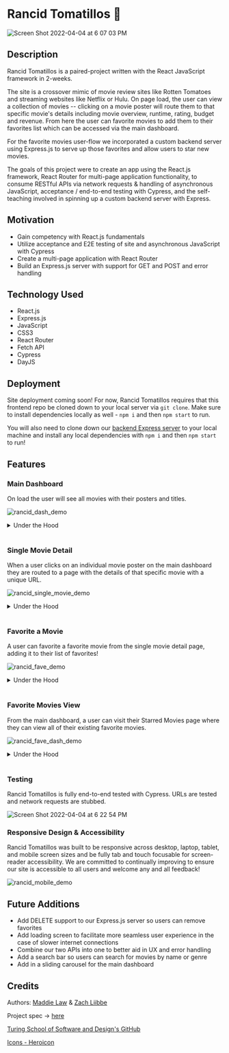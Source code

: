 # Rancid Tomatillos 🍅

![Screen Shot 2022-04-04 at 6 07 03 PM](https://user-images.githubusercontent.com/92049763/161653343-b0536fc5-51ad-4e74-a173-90f489566bab.png)

## Description

Rancid Tomatillos is a paired-project written with the React JavaScript framework in 2-weeks.

The site is a crossover mimic of movie review sites like Rotten Tomatoes and streaming websites like Netflix or Hulu. On page load, the user can view a collection of movies -- clicking on a movie poster will route them to that specific movie's details including movie overview, runtime, rating, budget and revenue. From here the user can favorite movies to add them to their favorites list which can be accessed via the main dashboard.

For the favorite movies user-flow we incorporated a custom backend server using Express.js to serve up those favorites and allow users to star new movies.

The goals of this project were to create an app using the React.js framework, React Router for multi-page application functionality, to consume RESTful APIs via network requests & handling of asynchronous JavaScript, acceptance / end-to-end testing with Cypress, and the self-teaching involved in spinning up a custom backend server with Express.

## Motivation
- Gain competency with React.js fundamentals
- Utilize acceptance and E2E testing of site and asynchronous JavaScript with Cypress
- Create a multi-page application with React Router
- Build an Express.js server with support for GET and POST and error handling

## Technology Used
- React.js
- Express.js
- JavaScript
- CSS3
- React Router
- Fetch API
- Cypress
- DayJS

## Deployment
Site deployment coming soon! For now, Rancid Tomatillos requires that this frontend repo be cloned down to your local server via `git clone`. Make sure to install dependencies locally as well - `npm i` and then `npm start` to run.

You will also need to clone down our [backend Express server](https://github.com/maddielaw/rancid-tomatillos-api) to your local machine and install any local dependencies with `npm i` and then `npm start` to run! 

## Features

### Main Dashboard

On load the user will see all movies with their posters and titles.

![rancid_dash_demo](https://user-images.githubusercontent.com/92049763/161648774-62445db2-18e1-49c2-af55-04bd0619016a.gif)

<details>
  <summary>Under the Hood</summary>
  Movies are populated using the fetch API from a remote server and displayed dynamically via React functional components.
</details>
</br>

### Single Movie Detail

When a user clicks on an individual movie poster on the main dashboard they are routed to a page with the details of that specific movie with a unique URL.

![rancid_single_movie_demo](https://user-images.githubusercontent.com/92049763/161648535-2caf701b-3460-474b-998f-c18b432f1a21.gif)

<details>
  <summary>Under the Hood</summary>
  Single movies are retrieved using the fetch API and interpolating a movie's individual ID into the URL. The site's URL is also changed to reflect that individual movie's id via React Router. Users can bookmark this URL to return to later!
</details>
</br>

### Favorite a Movie

A user can favorite a favorite movie from the single movie detail page, adding it to their list of favorites!

![rancid_fave_demo](https://user-images.githubusercontent.com/92049763/161648886-ae3cb6ca-e3d1-4e2b-9e06-85cbfbd999b1.gif)

<details>
  <summary>Under the Hood</summary>
  On click, the user's chosen movie to favorite is packaged and sent via POST request to our own custom backend server where it is stored. The server accounts for any missing parameters as well as duplicates -- users cannot favorite a movie more than once.
</details>
</br>

### Favorite Movies View 

From the main dashboard, a user can visit their Starred Movies page where they can view all of their existing favorite movies.

![rancid_fave_dash_demo](https://user-images.githubusercontent.com/92049763/161649032-225d0b98-2cf5-4cc0-868b-1991f4e9bc5f.gif)

<details>
  <summary>Under the Hood</summary>
  The favorite movies are populated with the fetch API to our custom Express server to render the user's favorite movies. The user can click on each movie to view details on their favorites.
</details>
</br>

### Testing

Rancid Tomatillos is fully end-to-end tested with Cypress. URLs are tested and network requests are stubbed.

![Screen Shot 2022-04-04 at 6 22 54 PM](https://user-images.githubusercontent.com/92049763/161654579-d6c6c49a-c3e6-43d1-955c-c3dea0c04339.png)


### Responsive Design & Accessibility

Rancid Tomatillos was built to be responsive across desktop, laptop, tablet, and mobile screen sizes and be fully tab and touch focusable for screen-reader accessibility. We are committed to continually improving to ensure our site is accessible to all users and welcome any and all feedback!

![rancid_mobile_demo](https://user-images.githubusercontent.com/92049763/161649607-a5b83ec4-59f8-41b8-bca0-d2cd736b7e47.gif)


## Future Additions
- Add DELETE support to our Express.js server so users can remove favorites
- Add loading screen to facilitate more seamless user experience in the case of slower internet connections
- Combine our two APIs into one to better aid in UX and error handling
- Add a search bar so users can search for movies by name or genre
- Add in a sliding carousel for the main dashboard

## Credits
Authors: [Maddie Law](https://github.com/maddielaw) & [Zach Liibbe](https://github.com/zliibbe)

Project spec -> [here](https://frontend.turing.edu/projects/module-3/rancid-tomatillos-v3.html)

[Turing School of Software and Design's GitHub](https://github.com/turingschool-examples)

[Icons - Heroicon](https://heroicons.dev/)
